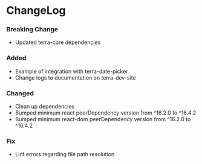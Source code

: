 ChangeLog
=========
### Breaking Change
* Updated terra-core dependencies

### Added
* Example of integration with terra-date-picker
* Change logs to documentation on terra-dev-site

### Changed
* Clean up dependencies
* Bumped minimum react peerDependency version from ^16.2.0 to ^16.4.2
* Bumped minimum react-dom peerDependency version from ^16.2.0 to ^16.4.2

### Fix
* Lint errors regarding file path resolution
